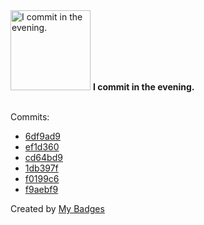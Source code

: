 <img src="https://my-badges.github.io/my-badges/evening-commits.png" alt="I commit in the evening." title="I commit in the evening." width="128">
<strong>I commit in the evening.</strong>
<br><br>

Commits:

- <a href="https://github.com/andypiper/dotme/commit/6df9ad96bfba0d6053fb272b5fbf2d589c534557">6df9ad9</a>
- <a href="https://github.com/andypiper/dotme/commit/ef1d3602b466e3cf2cb8bdd28df1d266f869d85c">ef1d360</a>
- <a href="https://github.com/andypiper/dotme/commit/cd64bd91eb8938f756947e038061f4c1f704b589">cd64bd9</a>
- <a href="https://github.com/andypiper/dotme/commit/1db397f5c3ff7a477b5b68c46ab1d5991764ef83">1db397f</a>
- <a href="https://github.com/andypiper/dotme/commit/f0199c6e4e26ffad5a1e58bad302ae0649615a83">f0199c6</a>
- <a href="https://github.com/andypiper/repo-landscape/commit/f9aebf9046943d4d76ba426289b878d128a514b7">f9aebf9</a>


Created by <a href="https://github.com/my-badges/my-badges">My Badges</a>